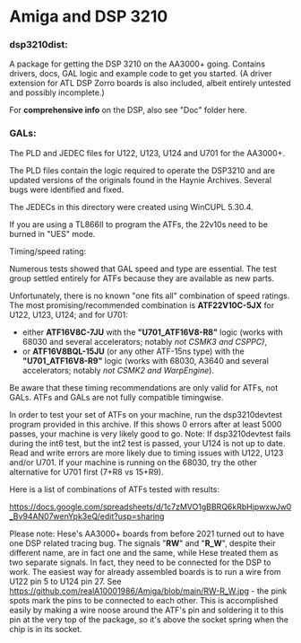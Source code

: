 # Amiga and DSP 3210

### dsp3210dist: 

A package for getting the DSP 3210 on the AA3000+ going. Contains drivers, docs, GAL logic and example code to get you started. (A driver extension for ATL DSP Zorro boards is also included, albeit entirely untested and possibly incomplete.) 

For **comprehensive info** on the DSP, also see "Doc" folder here.

### GALs: 

The PLD and JEDEC files for U122, U123, U124 and U701 for the AA3000+. 

The PLD files contain the logic required to operate the DSP3210 and are updated versions of the originals found in the Haynie Archives. Several bugs were identified and fixed.

The JEDECs in this directory were created using WinCUPL 5.30.4.

If you are using a TL866II to program the ATFs, the 22v10s need to be burned in "UES" mode.

Timing/speed rating:

Numerous tests showed that GAL speed and type are essential. The test group settled entirely for ATFs because they are available as new parts.

Unfortunately, there is no known "one fits all" combination of speed ratings. The most promising/recommended combination is **ATF22V10C-5JX** for U122, U123, U124; and for U701: 
- either **ATF16V8C-7JU** with the **"U701_ATF16V8-R8"** logic (works with 68030 and several accelerators; notably *not CSMK3 and CSPPC)*, 
- or **ATF16V8BQL-15JU** (or any other ATF-15ns type) with the **"U701_ATF16V8-R9"** logic (works with 68030, A3640 and several accelerators; notably *not CSMK2 and WarpEngine*).

Be aware that these timing recommendations are only valid for ATFs, not GALs. ATFs and GALs are not fully compatible timingwise.

In order to test your set of ATFs on your machine, run the dsp3210devtest program provided in this archive. If this shows 0 errors after at least 5000 passes, your machine is very likely good to go. Note: If dsp3210devtest fails during the int6 test, but the int2 test is passed, your U124 is not up to date. Read and write errors are more likely due to timing issues with U122, U123 and/or U701. If your machine is running on the 68030, try the other alternative for U701 first (7+R8 vs 15+R9).

Here is a list of combinations of ATFs tested with results:

https://docs.google.com/spreadsheets/d/1c7zMVO1gBBRQ6kRbHjpwxwJw0_Bv94AN07wenYpk3eQ/edit?usp=sharing

Please note: Hese's AA3000+ boards from before 2021 turned out to have one DSP related tracing bug. The signals "**RW**" and "**R_W**", despite their different name, are in fact one and the same, while Hese treated them as two separate signals. In fact, they need to be connected for the DSP to work. The easiest way for already assembled boards is to run a wire from U122 pin 5 to U124 pin 27. See https://github.com/realA10001986/Amiga/blob/main/RW-R_W.jpg - the pink spots mark the pins to be connected to each other. This is accomplished easily by making a wire noose around the ATF's pin and soldering it to this pin at the very top of the package, so it's above the socket spring when the chip is in its socket.

